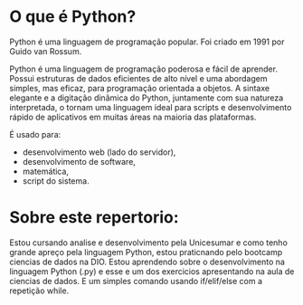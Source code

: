 # O que é Python?

Python é uma linguagem de programação popular. Foi criado em 1991 por Guido van Rossum.

Python é uma linguagem de programação poderosa e fácil de aprender. Possui estruturas de dados eficientes de alto nível e uma abordagem simples, mas eficaz, para programação orientada a objetos. A sintaxe elegante e a digitação dinâmica do Python, juntamente com sua natureza interpretada, o tornam uma linguagem ideal para scripts e desenvolvimento rápido de aplicativos em muitas áreas na maioria das plataformas.

É usado para:

- desenvolvimento web (lado do servidor),
- desenvolvimento de software,
- matemática,
- script do sistema.

# Sobre este repertorio:
Estou cursando analise e desenvolvimento pela Unicesumar e como tenho grande apreço pela linguagem Python, 
estou praticnando pelo bootcamp ciencias de dados na DIO.
Estou aprendendo sobre o desenvolvimento na linguagem Python (.py) e esse e um dos exercicios apresentando na aula de ciencias de dados. 
E um simples comando usando if/elif/else com a repetição while.
